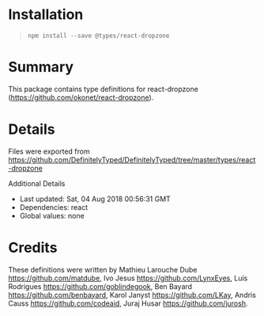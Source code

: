 # Installation
> `npm install --save @types/react-dropzone`

# Summary
This package contains type definitions for react-dropzone (https://github.com/okonet/react-dropzone).

# Details
Files were exported from https://github.com/DefinitelyTyped/DefinitelyTyped/tree/master/types/react-dropzone

Additional Details
 * Last updated: Sat, 04 Aug 2018 00:56:31 GMT
 * Dependencies: react
 * Global values: none

# Credits
These definitions were written by Mathieu Larouche Dube <https://github.com/matdube>, Ivo Jesus <https://github.com/LynxEyes>, Luís Rodrigues <https://github.com/goblindegook>, Ben Bayard <https://github.com/benbayard>, Karol Janyst <https://github.com/LKay>, Andris Causs <https://github.com/codeaid>, Juraj Husar <https://github.com/jurosh>.
